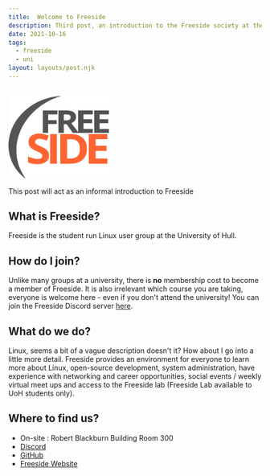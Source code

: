```yaml
---
title:  Welcome to Freeside
description: Third post, an introduction to the Freeside society at the University of Hull.
date: 2021-10-16
tags:
  - freeside
  - uni
layout: layouts/post.njk
---
```


<br>
<img src="/img/freeside_square_path.svg" alt="FreesideLogo" width="200"/>

This post will act as an informal introduction to Freeside
## What is Freeside?
Freeside is the student run Linux user group at the University of Hull.
## How do I join?
Unlike many groups at a university, there is **no** membership cost to become a member of Freeside. It is also irrelevant which course you are taking, everyone is welcome here - even if you don't attend the university! You can join the Freeside Discord server [here](https://discord.gg/jE5VGjCu).
## What do we do?
Linux, seems a bit of a vague description doesn't it? How about I go into a little more detail.
Freeside provides an environment for everyone to learn more about Linux, open-source development, system administration, have experience with networking and career opportunities, social events / weekly virtual meet ups and access to the Freeside lab (Freeside Lab available to UoH students only).
## Where to find us?
- On-site : Robert Blackburn Building Room 300
- [Discord](https://discord.gg/jE5VGjCu)
- [GitHub](https://github.com/freesidehull)
- [Freeside Website](https://freeside.co.uk/)
